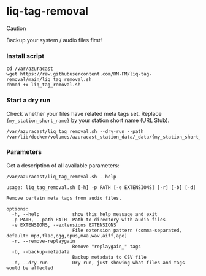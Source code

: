# liq-tag-removal

>[!CAUTION]
>Backup your system / audio files first!

### Install script
```
cd /var/azuracast
wget https://raw.githubusercontent.com/RM-FM/liq-tag-removal/main/liq_tag_removal.sh
chmod +x liq_tag_removal.sh
``` 
   
### Start a dry run

Check whether your files have related meta tags set. Replace `{my_station_short_name}` by your station short name (URL Stub).
```
/var/azuracast/liq_tag_removal.sh --dry-run --path /var/lib/docker/volumes/azuracast_station_data/_data/{my_station_short_name}/media`
```

### Parameters

Get a description of all available parameters:
```
/var/azuracast/liq_tag_removal.sh --help
```

```
usage: liq_tag_removal.sh [-h] -p PATH [-e EXTENSIONS] [-r] [-b] [-d]

Remove certain meta tags from audio files.

options:
  -h, --help            show this help message and exit
  -p PATH, --path PATH  Path to directory with audio files
  -e EXTENSIONS, --extensions EXTENSIONS
                        File extension pattern (comma-separated, default: mp3,flac,ogg,opus,m4a,wav,aiff,ape)
  -r, --remove-replaygain
                        Remove "replaygain_" tags
  -b, --backup-metadata
                        Backup metadata to CSV file
  -d, --dry-run         Dry run, just showing what files and tags would be affected
```
